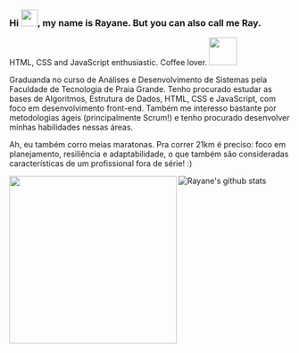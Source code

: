 ### Hi <img src="https://raw.githubusercontent.com/iampavangandhi/iampavangandhi/master/gifs/Hi.gif" width="30px">, my name is Rayane. But you can also call me Ray.


  HTML, CSS and JavaScript enthusiastic. Coffee lover. <img src="https://media.giphy.com/media/RLDpFIGmWWWmAwva8G/giphy.gif" width="50px">
  
Graduanda no curso de Análises e Desenvolvimento de Sistemas pela Faculdade de Tecnologia de Praia Grande. Tenho procurado estudar as bases de Algoritmos, Estrutura de Dados, HTML, CSS e JavaScript, com foco em desenvolvimento front-end. Também me interesso bastante por metodologias ágeis (principalmente Scrum!) e tenho procurado desenvolver minhas habilidades nessas áreas.

Ah, eu também corro meias maratonas. Pra correr 21km é preciso: foco em planejamento, resiliência e adaptabilidade, o que também são consideradas características de um profissional fora de série! :)

  
  <img width="300px" align="left" src="https://github-readme-stats.vercel.app/api/top-langs/?username=rayanerocha07&hide=html&layout=compact&theme=onedark" />  

  

![Rayane's github stats](https://github-readme-stats.vercel.app/api?username=rayanerocha07&show_icons=true&theme=onedark)

